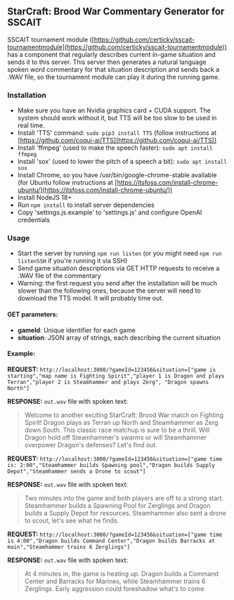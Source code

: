 StarCraft: Brood War Commentary Generator for SSCAIT
----------------------------------------------------

SSCAIT tournament module ([https://github.com/certicky/sscait-tournamentmodule](https://github.com/certicky/sscait-tournamentmodule)) has a component that regularly describes current in-game situation
and sends it to this server. This server then generates a natural language spoken word commentary for that situation description and sends back a .WAV file, so the tournament module
can play it during the running game.

### Installation

*   Make sure you have an Nvidia graphics card + CUDA support. The system should work without it, but TTS will be too slow to be used in real time.
*   Install 'TTS' command: `sudo pip3 install TTS` (follow instructions at [https://github.com/coqui-ai/TTS](https://github.com/coqui-ai/TTS))
*   Install 'ffmpeg' (used to make the speech faster): `sudo apt install ffmpeg`
*   Install 'sox' (used to lower the pitch of a speech a bit): `sudo apt install sox`
*   Install Chrome, so you have /usr/bin/google-chrome-stable available (for Ubuntu follow instructions at [https://itsfoss.com/install-chrome-ubuntu/](https://itsfoss.com/install-chrome-ubuntu/))
*   Install NodeJS 18+
*   Run `npm install` to install server dependencies
*   Copy 'settings.js.example' to 'settings.js' and configure OpenAI credentials

### Usage

*   Start the server by running `npm run listen` (or you might need `npm run listenSSH` if you're running it via SSH)
*   Send game situation descriptions via GET HTTP requests to receive a .WAV file of the commentary
*   Warning: the first request you send after the installation will be much slower than the following ones, because the server will need to download the TTS model. It will probably time out.

#### GET parameters:

*   **gameId**: Unique identifier for each game
*   **situation**: JSON array of strings, each describing the current situation

#### Example:

**REQUEST:** `http://localhost:3000/?gameId=123456&situation=["game is starting","map name is Fighting Spirit","player 1 is Dragon and plays Terran","player 2 is Steamhammer and plays Zerg", "Dragon spawns North"]`

**RESPONSE:** `out.wav` file with spoken text:

> Welcome to another exciting StarCraft: Brood War match on Fighting Spirit! Dragon plays as Terran up North and Steamhammer as Zerg down South. This classic race matchup is sure to be a thrill. Will Dragon hold off Steamhammer's swarms or will Steamhammer overpower Dragon's defenses? Let's find out.

**REQUEST:** `http://localhost:3000/?gameId=123456&situation=["game time is: 2:00","Steamhammer builds Spawning pool","Dragon builds Supply Depot","Steamhammer sends a Drone to scout"]`

**RESPONSE:** `out.wav` file with spoken text:

> Two minutes into the game and both players are off to a strong start. Steamhammer builds a Spawning Pool for Zerglings and Dragon builds a Supply Depot for resources. Steamhammer also sent a drone to scout, let's see what he finds.

**REQUEST:** `http://localhost:3000/?gameId=123456&situation=["game time is 4:00","Dragon builds Command Center","Dragon builds Barracks at main","Steamhammer trains 6 Zerglings"]`

**RESPONSE:** `out.wav` file with spoken text:

> At 4 minutes in, the game is heating up. Dragon builds a Command Center and Barracks for Marines, while Steamhammer trains 6 Zerglings. Early aggression could foreshadow what's to come.